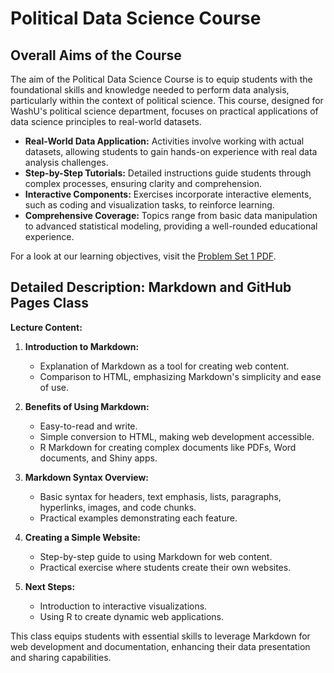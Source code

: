 
# Political Data Science Course

## Overall Aims of the Course

The aim of the Political Data Science Course is to equip students with the foundational skills and knowledge needed to perform data analysis, particularly within the context of political science. This course, designed for WashU's political science department, focuses on practical applications of data science principles to real-world datasets.

- **Real-World Data Application:** Activities involve working with actual datasets, allowing students to gain hands-on experience with real data analysis challenges.
- **Step-by-Step Tutorials:** Detailed instructions guide students through complex processes, ensuring clarity and comprehension.
- **Interactive Components:** Exercises incorporate interactive elements, such as coding and visualization tasks, to reinforce learning.
- **Comprehensive Coverage:** Topics range from basic data manipulation to advanced statistical modeling, providing a well-rounded educational experience.

For a look at our learning objectives, visit the [Problem Set 1 PDF](https://github.com/domlockett/data_science_course/blob/main/Problem%20Sets/PS%201/2018_ps1.pdf).

## Detailed Description: Markdown and GitHub Pages Class

**Lecture Content:**

1. **Introduction to Markdown:**
   - Explanation of Markdown as a tool for creating web content.
   - Comparison to HTML, emphasizing Markdown's simplicity and ease of use.

2. **Benefits of Using Markdown:**
   - Easy-to-read and write.
   - Simple conversion to HTML, making web development accessible.
   - R Markdown for creating complex documents like PDFs, Word documents, and Shiny apps.

3. **Markdown Syntax Overview:**
   - Basic syntax for headers, text emphasis, lists, paragraphs, hyperlinks, images, and code chunks.
   - Practical examples demonstrating each feature.

4. **Creating a Simple Website:**
   - Step-by-step guide to using Markdown for web content.
   - Practical exercise where students create their own websites.

5. **Next Steps:**
   - Introduction to interactive visualizations.
   - Using R to create dynamic web applications.

This class equips students with essential skills to leverage Markdown for web development and documentation, enhancing their data presentation and sharing capabilities.
